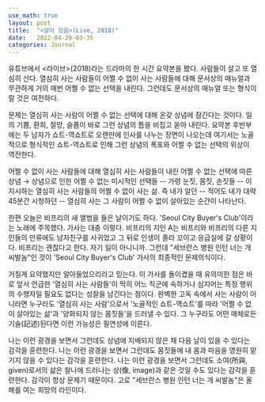 ```yaml
---
use_math: true
layout: post
title:  "<살아 있음>(Live, 2018)"
date:   2022-04-28-03-35
categories: Journal
---
```

유튜브에서 <라이브>(2018)라는 드라마의 한 시간 요약본을 봤다. 사람들이 살고 또 열심히 산다. 열심히 사는 사람들이 어쩔 수 없이 사는 사람들에 대해 문서상의 매뉴얼과 무관하게 거의 매번 어쩔 수 없는 선택을 내린다. 그런데도 문서상의 매뉴얼 또는 형식이랄 것은 여전하다.

문제는 열심히 사는 사람이 어쩔 수 없는 선택에 대해 온갖 상념에 잠긴다는 것이다. 일의 기쁨, 환희, 절망, 슬픔이 바로 그런 상념의 틈을 비집고 쏟아 내린다. 요약본 후반부에는 두 남자가 쇼트-역쇼트로 오랜만에 인사를 나누는 장면이 나오는데 여기서는 노골적으로 형식적인 쇼트-역쇼트로 인해 그런 상념의 폭포와 어쩔 수 없는 선택의 위상이 역전한다.

어쩔 수 없이 사는 사람들에 대해 열심히 사는 사람들이 내린 어쩔 수 없는 선택에 따른 상념 $\rightarrow$ 상념으로 인한 어쩔 수 없는 미시적인 선택들 -- 가령 눈짓, 몸짓, 손짓들 -- 이 지시하는 열심히 사는 사람들의 어쩔 수 없이 사는 삶. 즉 내가 알던 -- 적어도 내가 대략 45분간 시청하던 -- 열심히 사는 그 사람이 어쩔 수 없이 살아있는 순간이 나타난다.

한편 오늘은 비프리의 새 앨범을 들은 날이기도 하다. 'Seoul City Buyer's Club'이라는 노래에 주목했다. 가사는 대충 이렇다. 비프리의 지인 A는 비프리와 비프리의 다른 지인들의 만류에도 남자친구를 사귀었고 그 뒤로 인생이 졸라 꼬이고 응급실에 갈 상황이다. 비프리는 괜찮다고 한다. 자기 일이 아니니까. 그런데 "세브란스 병원 인턴 너는 개 씨발놈"인 것이  'Seoul City Buyer's Club' 가사의 최종적인 문제의식이다. 

거칠게 요약했지만 알아들었으리라고 믿는다. 이 가사를 돌이켰을 때 유의미한 점은 바로 앞서 언급한 '열심히 사는 사람들'이 딱히 어느 직군에 속하거나 심지어는 특정 행위의 수행자일 필요도 없다는 성찰을 남긴다는 점이다. 완벽한 고독 속에서 사는 사람이 아니라면 누구라도 '열심히 사는 사람'으로서 '노골적인 쇼트-역쇼트'를 따라 '어쩔 수 없이 살아있는 삶'과 '양화되지 않는 몸짓들'을 드러낼 수 있다. 그 누구라도 어떤 매체로든 기술(記述)된다면 이런 가능성은 필연성에 이른다.

나는 이런 광경을 보면서 그런데도 상념에 지배되지 않은 채 다음 날이 있을 수 있다는 감각을 훈련한다. 나는 이런 광경을 보면서 그런데도 몸짓들에 내 몸과 마음을 영원히 맡기지 않을 수 있다는 감각을 훈련한다. 나는 이런 광경을 보면서 그런데도 소여(所與, given)로서의 삶은 찰나에 드러나는 상(像, image)과 같은 것일 수도 있다는 감각을 훈련한다. 감각이 항상 문제기 때문이다. 고로 "세브란스 병원 인턴 너는 개 씨발놈"은 올해를 여는 희망의 라인이다.